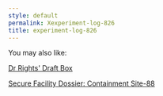 ```yaml
---
style: default
permalink: Xexperiment-log-826
title: experiment-log-826
---
```

You may also like:

[Dr Rights' Draft Box](http://scp-wiki.net/dr-rights-draft-box)

[Secure Facility Dossier: Containment Site-88](http://scp-wiki.net/secure-facility-dossier-site-88)
